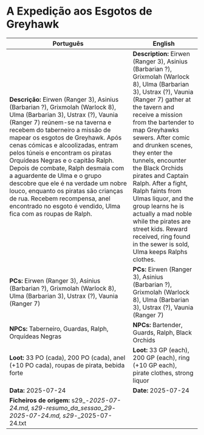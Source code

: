 # A Expedição aos Esgotos de Greyhawk

| Português | English |
|-----------|---------|
| **Descrição:** Eirwen (Ranger 3), Asinius (Barbarian ?), Grixmolah (Warlock 8), Ulma (Barbarian 3), Ustrax (?), Vaunia (Ranger 7) reúnem-se na taverna e recebem do taberneiro a missão de mapear os esgotos de Greyhawk. Após cenas cómicas e alcoolizadas, entram pelos túneis e encontram os piratas Orquídeas Negras e o capitão Ralph. Depois de combate, Ralph desmaia com a aguardente de Ulma e o grupo descobre que ele é na verdade um nobre louco, enquanto os piratas são crianças de rua. Recebem recompensa, anel encontrado no esgoto é vendido, Ulma fica com as roupas de Ralph. | **Description:** Eirwen (Ranger 3), Asinius (Barbarian ?), Grixmolah (Warlock 8), Ulma (Barbarian 3), Ustrax (?), Vaunia (Ranger 7) gather at the tavern and receive a mission from the bartender to map Greyhawks sewers. After comic and drunken scenes, they enter the tunnels, encounter the Black Orchids pirates and Captain Ralph. After a fight, Ralph faints from Ulmas liquor, and the group learns he is actually a mad noble while the pirates are street kids. Reward received, ring found in the sewer is sold, Ulma keeps Ralphs clothes. |
| **PCs:** Eirwen (Ranger 3), Asinius (Barbarian ?), Grixmolah (Warlock 8), Ulma (Barbarian 3), Ustrax (?), Vaunia (Ranger 7) | **PCs:** Eirwen (Ranger 3), Asinius (Barbarian ?), Grixmolah (Warlock 8), Ulma (Barbarian 3), Ustrax (?), Vaunia (Ranger 7) |
| **NPCs:** Taberneiro, Guardas, Ralph, Orquídeas Negras | **NPCs:** Bartender, Guards, Ralph, Black Orchids |
| **Loot:** 33 PO (cada), 200 PO (cada), anel (+10 PO cada), roupas de pirata, bebida forte | **Loot:** 33 GP (each), 200 GP (each), ring (+10 GP each), pirate clothes, strong liquor |
| **Data:** 2025-07-24 | **Date:** 2025-07-24 |
| **Ficheiros de origem:** s29_-_2025-07-24.md, s29_-_resumo_da_sessao_29_-_2025-07-24.md, s29_-_2025-07-24.txt |


















